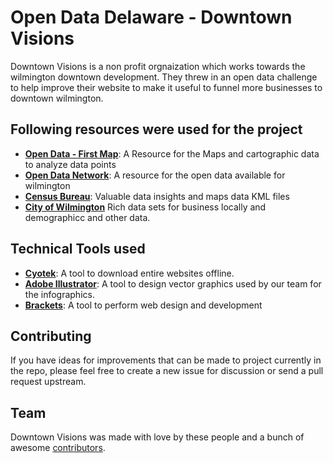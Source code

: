 # Open Data Delaware - Downtown Visions 

Downtown Visions is a non profit orgnaization which works towards the wilmington downtown development. They threw in an open data challenge to help improve their website to make it useful to funnel more businesses to downtown wilmington.

## Following resources were used for the project

-   **[Open Data - First Map](http://opendata.firstmap.delaware.gov/datasets?q=*&page=5&sort_by=updated_at)**: A Resource for the Maps and cartographic data to analyze data points
-   **[Open Data Network](http://www.opendatanetwork.com/region/1600000US1077580/Wilmington_DE/population/population/2013?)**: A resource for the open data available for wilmington
-   **[Census Bureau](https://www.census.gov)**: Valuable data insights and maps data KML files
-   **[City of Wilmington](http://www.ci.wilmington.de.us/)** Rich data sets for business locally and demographicc and other data.

## Technical Tools used

-   **[Cyotek](http://www.cyotek.com/downloads/info/setup-cyowcopy-1.1.1.4.exe)**: A tool to download entire websites offline.
-   **[Adobe Illustrator](http://www.adobe.com/products/illustrator.html)**: A tool to design vector graphics used by our team for the infographics.
-   **[Brackets](http://brackets.io/)**: A tool to perform web design and development 

## Contributing

If you have ideas for improvements that can be made to project currently in the repo, please feel free to create a new issue for discussion or send a pull request upstream. 

## Team

Downtown Visions was made with love by these people and a bunch of awesome [contributors](https://github.com/jquery-boilerplate/jquery-patterns/graphs/contributors).


